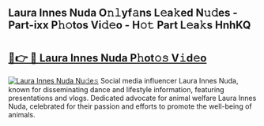 ## Laura Innes Nuda O𝚗𝚕yf𝚊ns L𝚎a𝚔ed N𝚞𝚍es - Part-ixx P𝚑𝚘tos Vi𝚍𝚎o - H𝚘𝚝 Part L𝚎a𝚔s HnhKQ

# <h2><a href="http://kf19q23.oniu.top/?m=Laura+Innes+Nuda">🔗👉 🔴 Laura Innes Nuda P𝚑ot𝚘𝚜 V𝚒d𝚎o</a></h2>

[![Laura Innes Nuda Nu𝚍e𝚜](https://i.imgur.com/0qMVB7G.gif)](http://kf19q23.oniu.top/?m=Laura+Innes+Nuda)
Social media influencer Laura Innes Nuda, known for disseminating dance and lifestyle information, featuring presentations and vlogs. Dedicated advocate for animal welfare Laura Innes Nuda, celebrated for their passion and efforts to promote the well-being of animals.  

